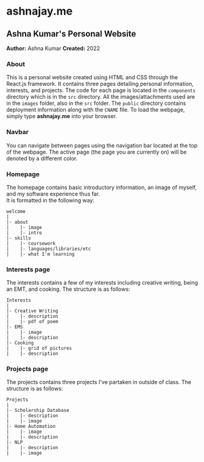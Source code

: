 # ashnajay.me
## Ashna Kumar's Personal Website

**Author:** Ashna Kumar
**Created:** 2022

### About
This is a personal website created using HTML and CSS through the React.js framework. It contains three
pages detailing personal information, interests, and projects. The code for each page is located in the `components`
directory which is in the `src` directory. All the images/attachments used are in the `images` folder, also in the
`src` folder. The `public` directory contains deployment information along with the `CNAME` file. To load the webpage,
simply type **ashnajay.me** into your browser.

### Navbar
You can navigate between pages using the navigation bar located at the top of the webpage. The active page (the
page you are currently on) will be denoted by a different color.

### Homepage
The homepage contains basic introductory information, an image of myself, and my software experience thus far. <br>
It is formatted in the following way:
```
welcome
|
|- about
|    |- image
|    |- intro
|- skills
|    |- coursework
|    |- languages/libraries/etc
|    |- what I'm learning
```

### Interests page
The interests contains a few of my interests including creative writing, being an EMT, and cooking. The structure is
as follows:
```
Interests
|
|- Creative Writing
|    |- description
|    |- pdf of poem
|- EMS
|    |- image
|    |- description
|- Cooking
|    |- grid of pictures
|    |- description
```

### Projects page
The projects contains three projects I've partaken in outside of class. The structure is as follows:
```
Projects
|
|- Scholarship Database
|    |- description
|    |- image
|- Home Automation
|    |- image
|    |- description
|- NLP
|    |- description
|    |- image
```
